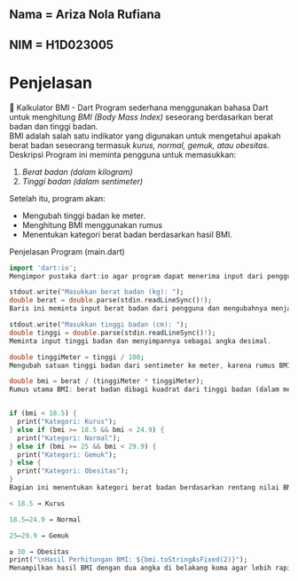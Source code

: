## Nama = Ariza Nola Rufiana
## NIM = H1D023005
# Penjelasan
🧮 Kalkulator BMI - Dart
Program sederhana menggunakan bahasa Dart untuk menghitung *BMI (Body Mass Index)* seseorang berdasarkan berat badan dan tinggi badan.  
BMI adalah salah satu indikator yang digunakan untuk mengetahui apakah berat badan seseorang termasuk *kurus, normal, gemuk, atau obesitas*.
Deskripsi
Program ini meminta pengguna untuk memasukkan:
1. *Berat badan (dalam kilogram)*
2. *Tinggi badan (dalam sentimeter)*

Setelah itu, program akan:
- Mengubah tinggi badan ke meter.
- Menghitung BMI menggunakan rumus
- Menentukan kategori berat badan berdasarkan hasil BMI.

Penjelasan Program (main.dart)

```dart
import 'dart:io';
Mengimpor pustaka dart:io agar program dapat menerima input dari pengguna melalui terminal.

stdout.write("Masukkan berat badan (kg): ");
double berat = double.parse(stdin.readLineSync()!);
Baris ini meminta input berat badan dari pengguna dan mengubahnya menjadi tipe data double untuk perhitungan.

stdout.write("Masukkan tinggi badan (cm): ");
double tinggi = double.parse(stdin.readLineSync()!);
Meminta input tinggi badan dan menyimpannya sebagai angka desimal.

double tinggiMeter = tinggi / 100;
Mengubah satuan tinggi badan dari sentimeter ke meter, karena rumus BMI menggunakan meter.

double bmi = berat / (tinggiMeter * tinggiMeter);
Rumus utama BMI: berat badan dibagi kuadrat dari tinggi badan (dalam meter).


if (bmi < 18.5) {
  print("Kategori: Kurus");
} else if (bmi >= 18.5 && bmi < 24.9) {
  print("Kategori: Normal");
} else if (bmi >= 25 && bmi < 29.9) {
  print("Kategori: Gemuk");
} else {
  print("Kategori: Obesitas");
}
Bagian ini menentukan kategori berat badan berdasarkan rentang nilai BMI sesuai standar WHO:

< 18.5 → Kurus

18.5–24.9 → Normal

25–29.9 → Gemuk

≥ 30 → Obesitas
print("\nHasil Perhitungan BMI: ${bmi.toStringAsFixed(2)}");
Menampilkan hasil BMI dengan dua angka di belakang koma agar lebih rapi.
